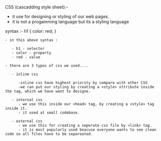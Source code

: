 CSS (cascadding style sheet):-
 
   - it use for designing or styling of our web pages.
   - it is not a progamming language but its a styling language

   syntax :-
    h1 { color: red;
    }

    - in this above syntax :

       - h1 - selector
       - color - property
       - red - value

    - there are 3 types of css we used....

       - inline css
          
          -inline css have highest priority by compare with other CSS
          -we can put our styling by creating a <style> sttribute inside the tag, which we have want to designe.

       - internal css
          - we use this inside our <head> tag, by creating a <style> tag inside it.
          - it used at small codebase. 

       - external css   
          - we use this for creating a seperate css file by <link> tag.
          - it is most popularly used beacuse everyone wants to see clean code so all files have to be separeated.
